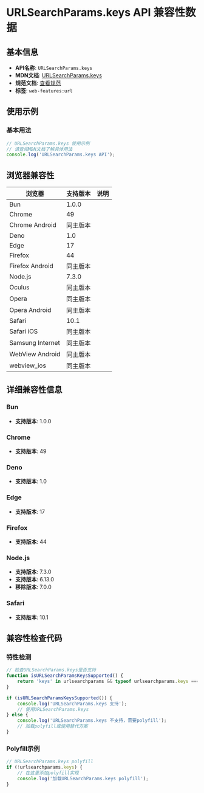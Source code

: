 # URLSearchParams.keys API 兼容性数据

## 基本信息

- **API名称**: `URLSearchParams.keys`
- **MDN文档**: [URLSearchParams.keys](https://developer.mozilla.org/docs/Web/API/URLSearchParams/keys)
- **规范文档**: [查看规范](https://url.spec.whatwg.org/#dom-urlsearchparams-urlsearchparams)
- **标签**: `web-features:url`

## 使用示例

### 基本用法

```javascript
// URLSearchParams.keys 使用示例
// 请查阅MDN文档了解具体用法
console.log('URLSearchParams.keys API');
```

## 浏览器兼容性

| 浏览器 | 支持版本 | 说明 |
|--------|----------|------|
| Bun | 1.0.0 |  |
| Chrome | 49 |  |
| Chrome Android | 同主版本 |  |
| Deno | 1.0 |  |
| Edge | 17 |  |
| Firefox | 44 |  |
| Firefox Android | 同主版本 |  |
| Node.js | 7.3.0 |  |
| Oculus | 同主版本 |  |
| Opera | 同主版本 |  |
| Opera Android | 同主版本 |  |
| Safari | 10.1 |  |
| Safari iOS | 同主版本 |  |
| Samsung Internet | 同主版本 |  |
| WebView Android | 同主版本 |  |
| webview_ios | 同主版本 |  |

## 详细兼容性信息

### Bun

- **支持版本**: 1.0.0

### Chrome

- **支持版本**: 49

### Deno

- **支持版本**: 1.0

### Edge

- **支持版本**: 17

### Firefox

- **支持版本**: 44

### Node.js

- **支持版本**: 7.3.0
- **支持版本**: 6.13.0
- **移除版本**: 7.0.0

### Safari

- **支持版本**: 10.1

## 兼容性检查代码

### 特性检测

```javascript
// 检查URLSearchParams.keys是否支持
function isURLSearchParamsKeysSupported() {
    return 'keys' in urlsearchparams && typeof urlsearchparams.keys === 'function';
}

if (isURLSearchParamsKeysSupported()) {
    console.log('URLSearchParams.keys 支持');
    // 使用URLSearchParams.keys
} else {
    console.log('URLSearchParams.keys 不支持，需要polyfill');
    // 加载polyfill或使用替代方案
}
```

### Polyfill示例

```javascript
// URLSearchParams.keys polyfill
if (!urlsearchparams.keys) {
    // 在这里添加polyfill实现
    console.log('加载URLSearchParams.keys polyfill');
}
```

